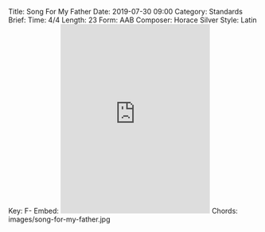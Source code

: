Title: Song For My Father
Date: 2019-07-30 09:00
Category: Standards
Brief:
Time: 4/4
Length: 23
Form: AAB
Composer: Horace Silver
Style: Latin
Key: F-
Embed: <iframe src="https://open.spotify.com/embed/playlist/3JjSXG1AWqmORlcUMC0Jpi" width="300" height="380" frameborder="0" allowtransparency="true" allow="encrypted-media"></iframe>
Chords: images/song-for-my-father.jpg
